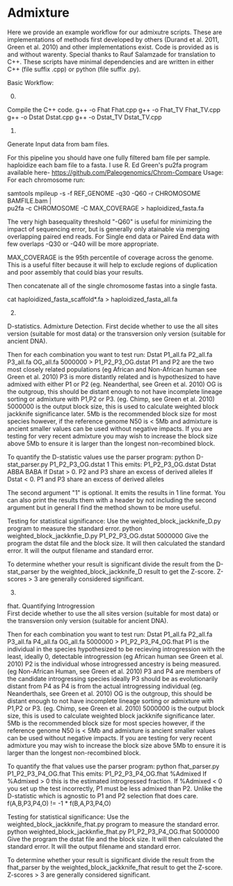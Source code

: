 # Admixture
Here we provide an example workflow for our admixutre scripts. These are implementations of methods first developed by others (Durand et al. 2011, Green et al. 2010) and other implementations exist. 
Code is provided as is and without warenty. 
Special thanks to Rauf Salamzade for translation to C++.
These scripts have minimal dependencies and are written in either C++ (file suffix .cpp) or python (file suffix .py).

Basic Workflow:

0)
Compile the C++ code.
   g++ -o Fhat Fhat.cpp
   g++ -o Fhat_TV Fhat_TV.cpp
   g++ -o Dstat Dstat.cpp
   g++ -o Dstat_TV Dstat_TV.cpp

1) 
Generate Input data from bam files. 

For this pipeline you should have one fully filtered bam file per sample.
haploidize each bam file to a fasta. I use R. Ed Green's pu2fa program available here- https://github.com/Paleogenomics/Chrom-Compare
Usage: For each chromosome run:

samtools mpileup -s -f REF\_GENOME -q30 -Q60 -r CHROMOSOME BAMFILE.bam | \
pu2fa -c CHROMOSOME -C MAX\_COVERAGE > haploidized_fasta.fa

The very high basequality threshold "-Q60" is useful for minimizing the impact of sequencing error, but is generally only atainable via merging overlapping paired end reads.  For Single end data or Paired End data with few overlaps -Q30 or -Q40 will be more appropriate.

MAX\_COVERAGE is the 95th percentile of coverage across the genome. This is a useful filter because it will help to exclude regions of duplication and poor assembly that could bias your results.

Then concatenate all of the single chromosome fastas into a single fasta.

cat haploidized_fasta_scaffold*.fa > haploidized_fasta_all.fa


2) 
D-statistics. Admixture Detection. 
First decide whether to use the all sites version (suitable for most data) or the transversion only version (suitable for ancient DNA).

Then for each combination you want to test run:
Dstat P1_all.fa P2_all.fa P3_all.fa OG_all.fa 5000000 > P1_P2_P3_OG.dstat
   P1 and P2 are the two most closely related populations (eg African and Non-African human see Green et al. 2010)
   P3 is more distantly related and is hypothesized to have admixed with either P1 or P2 (eg. Neanderthal, see Green et al. 2010)
   OG is the outgroup, this should be distant enough to not have incomplete lineage sorting or admixture with P1,P2 or P3.  (eg. Chimp, see Green et al. 2010)
   5000000 is the output block size, this is used to calculate weighted block jackknife significance later. 5Mb is the recommended block size for most species however, if the reference genome N50 is < 5Mb and admixture is ancient smaller values can be used without negative impacts. If you are testing for very recent admixture you may wish to increase the block size above 5Mb to ensure it is larger than the longest non-recombined block.
   
To quantify the D-statistic values use the parser program:
python D-stat_parser.py P1_P2_P3_OG.dstat 1
  This emits:
  P1_P2_P3_OG.dstat Dstat ABBA BABA
  If Dstat > 0. P2 and P3 share an excess of derived alleles
  If Dstat < 0. P1 and P3 share an excess of derived alleles
  
  The second argument "1" is optional. It emits the results in 1 line format.  You can also print the results them with a header by not including the second argument but in general I find the method shown to be more useful.

Testing for statistical significance:
Use the weighted_block_jackknife_D.py program to measure the standard error.
python weighted_block_jackknfie_D.py P1_P2_P3_OG.dstat 5000000
  Give the program the dstat file and the block size.  It will then calculated the standard error.
  It will the  output filename and standard error.
  
  To determine whether your result is significant divide the result from the D-stat_parser by the weighted_block_jackknife_D result to get the Z-score.  Z-scores > 3 are generally considered significant.
  

3) 
fhat. Quantifying Introgression  
First decide whether to use the all sites version (suitable for most data) or the transversion only version (suitable for ancient DNA).

Then for each combination you want to test run:
Dstat P1_all.fa P2_all.fa P3_all.fa P4_all.fa OG_all.fa 5000000 > P1_P2_P3_P4_OG.fhat
   P1 is the individual in the species hypothesized to be recieving introgression with the least, ideally 0, detectable introgression (eg African human see Green et al. 2010)
   P2 is the individual whose introgressed ancestry is being measured. (eg Non-African Human, see Green et al. 2010)
   P3 and P4 are members of the candidate introgressing species ideally P3 should be as evolutionarily distant from P4 as P4 is from the actual introgressing individual (eg. Neanderthals, see Green et al. 2010)
   OG is the outgroup, this should be distant enough to not have incomplete lineage sorting or admixture with P1,P2 or P3.  (eg. Chimp, see Green et al. 2010)
   5000000 is the output block size, this is used to calculate weighted block jackknife significance later. 5Mb is the recommended block size for most species however, if the reference genome N50 is < 5Mb and admixture is ancient smaller values can be used without negative impacts. If you are testing for very recent admixture you may wish to increase the block size above 5Mb to ensure it is larger than the longest non-recombined block.
   
To quantify the fhat values use the parser program:
python fhat_parser.py P1_P2_P3_P4_OG.fhat
  This emits:
  P1_P2_P3_P4_OG.fhat %Admixed
  If %Admixed > 0 this is the estimated introgressed fraction. 
  If %Admixed < 0 you set up the test incorrectly, P1 must be less admixed than P2.  Unlike the D-statistic which is agnostic to P1 and P2 selection fhat does care.  f(A,B,P3,P4,O) != -1 * f(B,A,P3,P4,O)
  

Testing for statistical significance:
Use the weighted_block_jackknife_fhat.py program to measure the standard error.
python weighted_block_jackknfie_fhat.py P1_P2_P3_P4_OG.fhat 5000000
  Give the program the dstat file and the block size.  It will then calculated the standard error.
  It will the output filename and standard error.
  
  To determine whether your result is significant divide the result from the fhat_parser by the weighted_block_jackknife_fhat result to get the Z-score.  Z-scores > 3 are generally considered significant.
